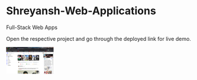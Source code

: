 # Shreyansh-Web-Applications
Full-Stack Web Apps

Open the respective project and go through the deployed link for live demo.

<img src="https://github.com/ShreyanshRoyGeek/Java-Logical_Programming/blob/main/shreyansh_fb.png?raw=true" width="128"/>



